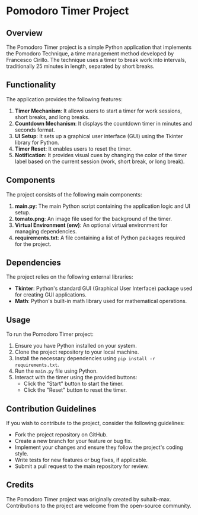 # Pomodoro Timer Project

## Overview
The Pomodoro Timer project is a simple Python application that implements the Pomodoro Technique, a time management method developed by Francesco Cirillo. The technique uses a timer to break work into intervals, traditionally 25 minutes in length, separated by short breaks.

## Functionality
The application provides the following features:

1. **Timer Mechanism**: It allows users to start a timer for work sessions, short breaks, and long breaks.
2. **Countdown Mechanism**: It displays the countdown timer in minutes and seconds format.
3. **UI Setup**: It sets up a graphical user interface (GUI) using the Tkinter library for Python.
4. **Timer Reset**: It enables users to reset the timer.
5. **Notification**: It provides visual cues by changing the color of the timer label based on the current session (work, short break, or long break).

## Components
The project consists of the following main components:

1. **main.py**: The main Python script containing the application logic and UI setup.
2. **tomato.png**: An image file used for the background of the timer.
3. **Virtual Environment (env)**: An optional virtual environment for managing dependencies.
4. **requirements.txt**: A file containing a list of Python packages required for the project.

## Dependencies
The project relies on the following external libraries:

- **Tkinter**: Python's standard GUI (Graphical User Interface) package used for creating GUI applications.
- **Math**: Python's built-in math library used for mathematical operations.

## Usage
To run the Pomodoro Timer project:

1. Ensure you have Python installed on your system.
2. Clone the project repository to your local machine.
3. Install the necessary dependencies using `pip install -r requirements.txt`.
4. Run the `main.py` file using Python.
5. Interact with the timer using the provided buttons:
   - Click the "Start" button to start the timer.
   - Click the "Reset" button to reset the timer.

## Contribution Guidelines
If you wish to contribute to the project, consider the following guidelines:

- Fork the project repository on GitHub.
- Create a new branch for your feature or bug fix.
- Implement your changes and ensure they follow the project's coding style.
- Write tests for new features or bug fixes, if applicable.
- Submit a pull request to the main repository for review.

## Credits
The Pomodoro Timer project was originally created by suhaib-max. Contributions to the project are welcome from the open-source community.
